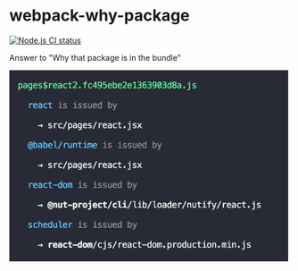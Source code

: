 # webpack-why-package

[![Node.js CI status](https://github.com/fengzilong/webpack-why-package/workflows/Node.js%20CI/badge.svg)](https://github.com/fengzilong/webpack-why-package/actions)

Answer to "Why that package is in the bundle"

<img src="media/screenshot.jpg" alt="screenshot" width="500" />